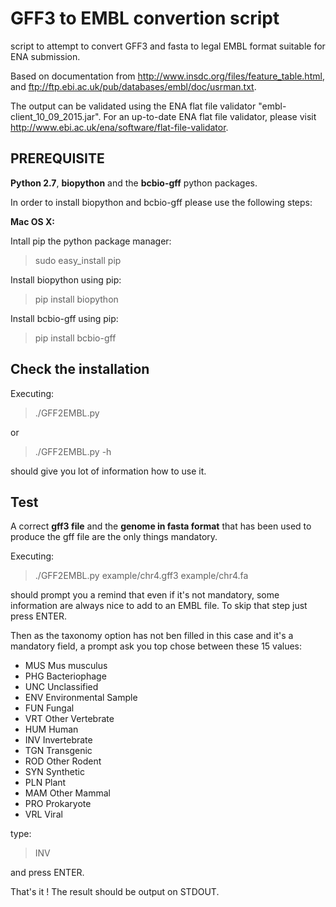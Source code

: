 GFF3 to EMBL convertion script
==============================

script to attempt to convert GFF3 and fasta to legal EMBL format suitable for 
ENA submission.

Based on documentation from http://www.insdc.org/files/feature_table.html, and
ftp://ftp.ebi.ac.uk/pub/databases/embl/doc/usrman.txt.

The output can be validated using the ENA flat file validator "embl-client_10_09_2015.jar". For an up-to-date ENA flat file validator, please visit http://www.ebi.ac.uk/ena/software/flat-file-validator.

## PREREQUISITE

**Python 2.7**, **biopython** and the **bcbio-gff** python packages.

In order to install biopython and bcbio-gff please use the following steps:

**Mac OS X:**

 Intall pip the python package manager:
 >sudo easy_install pip 

 Install biopython using pip:
 >pip install biopython

 Install bcbio-gff using pip:
 >pip install bcbio-gff

## Check the installation

 Executing:
 >./GFF2EMBL.py
 
 or
 
 >./GFF2EMBL.py -h
 
 should give you lot of information how to use it.
 

## Test

A correct **gff3 file** and the **genome in fasta format** that has been used to produce the gff file are the only things mandatory.

 Executing:
 >./GFF2EMBL.py example/chr4.gff3 example/chr4.fa
 
 should prompt you a remind that even if it's not mandatory, some information are always nice to add to an EMBL file.
 To skip that step just press ENTER.
 
 Then as the taxonomy option has not ben filled in this case and it's a mandatory field, a prompt ask you top chose between these 15 values:
  - MUS	Mus musculus
  - PHG	Bacteriophage
  - UNC	Unclassified
  - ENV	Environmental Sample
  - FUN	Fungal
  - VRT	Other Vertebrate
  - HUM	Human
  - INV	Invertebrate
  - TGN	Transgenic
  - ROD	Other Rodent
  - SYN	Synthetic
  - PLN	Plant
  - MAM	Other Mammal
  - PRO	Prokaryote
  - VRL	Viral
 
 type:
 >INV

 and press ENTER.

 That's it ! The result should be output on STDOUT.
 
